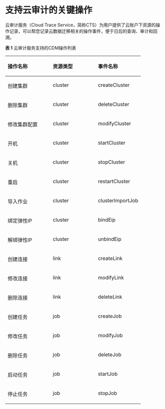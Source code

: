 # 支持云审计的关键操作<a name="dayu_01_0126"></a>

云审计服务（Cloud Trace Service，简称CTS）为用户提供了云账户下资源的操作记录，可以帮您记录云数据迁移相关的操作事件，便于日后的查询、审计和回溯。

**表 1**  云审计服务支持的CDM操作列表

<a name="zh-cn_topic_0118869085_table2091217150459"></a>
<table><thead align="left"><tr id="zh-cn_topic_0118869085_zh-cn_topic_0108275405_row16819228204512"><th class="cellrowborder" valign="top" width="33.33333333333333%" id="mcps1.2.4.1.1"><p id="zh-cn_topic_0118869085_zh-cn_topic_0108275405_p19819028134516"><a name="zh-cn_topic_0118869085_zh-cn_topic_0108275405_p19819028134516"></a><a name="zh-cn_topic_0118869085_zh-cn_topic_0108275405_p19819028134516"></a>操作名称</p>
</th>
<th class="cellrowborder" valign="top" width="33.33333333333333%" id="mcps1.2.4.1.2"><p id="zh-cn_topic_0118869085_zh-cn_topic_0108275405_p1981932814515"><a name="zh-cn_topic_0118869085_zh-cn_topic_0108275405_p1981932814515"></a><a name="zh-cn_topic_0118869085_zh-cn_topic_0108275405_p1981932814515"></a>资源类型</p>
</th>
<th class="cellrowborder" valign="top" width="33.33333333333333%" id="mcps1.2.4.1.3"><p id="zh-cn_topic_0118869085_zh-cn_topic_0108275405_p168199287457"><a name="zh-cn_topic_0118869085_zh-cn_topic_0108275405_p168199287457"></a><a name="zh-cn_topic_0118869085_zh-cn_topic_0108275405_p168199287457"></a>事件名称</p>
</th>
</tr>
</thead>
<tbody><tr id="zh-cn_topic_0118869085_zh-cn_topic_0108275405_row1281922819454"><td class="cellrowborder" valign="top" width="33.33333333333333%" headers="mcps1.2.4.1.1 "><p id="zh-cn_topic_0118869085_zh-cn_topic_0108275405_p4186185244820"><a name="zh-cn_topic_0118869085_zh-cn_topic_0108275405_p4186185244820"></a><a name="zh-cn_topic_0118869085_zh-cn_topic_0108275405_p4186185244820"></a>创建集群</p>
</td>
<td class="cellrowborder" valign="top" width="33.33333333333333%" headers="mcps1.2.4.1.2 "><p id="zh-cn_topic_0118869085_zh-cn_topic_0108275405_p106481451105210"><a name="zh-cn_topic_0118869085_zh-cn_topic_0108275405_p106481451105210"></a><a name="zh-cn_topic_0118869085_zh-cn_topic_0108275405_p106481451105210"></a>cluster</p>
</td>
<td class="cellrowborder" valign="top" width="33.33333333333333%" headers="mcps1.2.4.1.3 "><p id="zh-cn_topic_0118869085_zh-cn_topic_0108275405_p16962822145317"><a name="zh-cn_topic_0118869085_zh-cn_topic_0108275405_p16962822145317"></a><a name="zh-cn_topic_0118869085_zh-cn_topic_0108275405_p16962822145317"></a>createCluster</p>
</td>
</tr>
<tr id="zh-cn_topic_0118869085_zh-cn_topic_0108275405_row1081911285451"><td class="cellrowborder" valign="top" width="33.33333333333333%" headers="mcps1.2.4.1.1 "><p id="zh-cn_topic_0118869085_zh-cn_topic_0108275405_p101865525489"><a name="zh-cn_topic_0118869085_zh-cn_topic_0108275405_p101865525489"></a><a name="zh-cn_topic_0118869085_zh-cn_topic_0108275405_p101865525489"></a>删除集群</p>
</td>
<td class="cellrowborder" valign="top" width="33.33333333333333%" headers="mcps1.2.4.1.2 "><p id="zh-cn_topic_0118869085_zh-cn_topic_0108275405_p1064805116524"><a name="zh-cn_topic_0118869085_zh-cn_topic_0108275405_p1064805116524"></a><a name="zh-cn_topic_0118869085_zh-cn_topic_0108275405_p1064805116524"></a>cluster</p>
</td>
<td class="cellrowborder" valign="top" width="33.33333333333333%" headers="mcps1.2.4.1.3 "><p id="zh-cn_topic_0118869085_zh-cn_topic_0108275405_p1962322175316"><a name="zh-cn_topic_0118869085_zh-cn_topic_0108275405_p1962322175316"></a><a name="zh-cn_topic_0118869085_zh-cn_topic_0108275405_p1962322175316"></a>deleteCluster</p>
</td>
</tr>
<tr id="zh-cn_topic_0118869085_zh-cn_topic_0108275405_row58194287456"><td class="cellrowborder" valign="top" width="33.33333333333333%" headers="mcps1.2.4.1.1 "><p id="zh-cn_topic_0118869085_zh-cn_topic_0108275405_p10186105264818"><a name="zh-cn_topic_0118869085_zh-cn_topic_0108275405_p10186105264818"></a><a name="zh-cn_topic_0118869085_zh-cn_topic_0108275405_p10186105264818"></a>修改集群配置</p>
</td>
<td class="cellrowborder" valign="top" width="33.33333333333333%" headers="mcps1.2.4.1.2 "><p id="zh-cn_topic_0118869085_zh-cn_topic_0108275405_p4648125125219"><a name="zh-cn_topic_0118869085_zh-cn_topic_0108275405_p4648125125219"></a><a name="zh-cn_topic_0118869085_zh-cn_topic_0108275405_p4648125125219"></a>cluster</p>
</td>
<td class="cellrowborder" valign="top" width="33.33333333333333%" headers="mcps1.2.4.1.3 "><p id="zh-cn_topic_0118869085_zh-cn_topic_0108275405_p159621822155314"><a name="zh-cn_topic_0118869085_zh-cn_topic_0108275405_p159621822155314"></a><a name="zh-cn_topic_0118869085_zh-cn_topic_0108275405_p159621822155314"></a>modifyCluster</p>
</td>
</tr>
<tr id="zh-cn_topic_0118869085_zh-cn_topic_0108275405_row13819228144517"><td class="cellrowborder" valign="top" width="33.33333333333333%" headers="mcps1.2.4.1.1 "><p id="zh-cn_topic_0118869085_zh-cn_topic_0108275405_p15186105219482"><a name="zh-cn_topic_0118869085_zh-cn_topic_0108275405_p15186105219482"></a><a name="zh-cn_topic_0118869085_zh-cn_topic_0108275405_p15186105219482"></a>开机</p>
</td>
<td class="cellrowborder" valign="top" width="33.33333333333333%" headers="mcps1.2.4.1.2 "><p id="zh-cn_topic_0118869085_zh-cn_topic_0108275405_p19648651115210"><a name="zh-cn_topic_0118869085_zh-cn_topic_0108275405_p19648651115210"></a><a name="zh-cn_topic_0118869085_zh-cn_topic_0108275405_p19648651115210"></a>cluster</p>
</td>
<td class="cellrowborder" valign="top" width="33.33333333333333%" headers="mcps1.2.4.1.3 "><p id="zh-cn_topic_0118869085_zh-cn_topic_0108275405_p996292265319"><a name="zh-cn_topic_0118869085_zh-cn_topic_0108275405_p996292265319"></a><a name="zh-cn_topic_0118869085_zh-cn_topic_0108275405_p996292265319"></a>startCluster</p>
</td>
</tr>
<tr id="zh-cn_topic_0118869085_zh-cn_topic_0108275405_row10819162854512"><td class="cellrowborder" valign="top" width="33.33333333333333%" headers="mcps1.2.4.1.1 "><p id="zh-cn_topic_0118869085_zh-cn_topic_0108275405_p1118655234813"><a name="zh-cn_topic_0118869085_zh-cn_topic_0108275405_p1118655234813"></a><a name="zh-cn_topic_0118869085_zh-cn_topic_0108275405_p1118655234813"></a>关机</p>
</td>
<td class="cellrowborder" valign="top" width="33.33333333333333%" headers="mcps1.2.4.1.2 "><p id="zh-cn_topic_0118869085_zh-cn_topic_0108275405_p176489517520"><a name="zh-cn_topic_0118869085_zh-cn_topic_0108275405_p176489517520"></a><a name="zh-cn_topic_0118869085_zh-cn_topic_0108275405_p176489517520"></a>cluster</p>
</td>
<td class="cellrowborder" valign="top" width="33.33333333333333%" headers="mcps1.2.4.1.3 "><p id="zh-cn_topic_0118869085_zh-cn_topic_0108275405_p16962112217531"><a name="zh-cn_topic_0118869085_zh-cn_topic_0108275405_p16962112217531"></a><a name="zh-cn_topic_0118869085_zh-cn_topic_0108275405_p16962112217531"></a>stopCluster</p>
</td>
</tr>
<tr id="zh-cn_topic_0118869085_zh-cn_topic_0108275405_row281932811452"><td class="cellrowborder" valign="top" width="33.33333333333333%" headers="mcps1.2.4.1.1 "><p id="zh-cn_topic_0118869085_zh-cn_topic_0108275405_p11866521483"><a name="zh-cn_topic_0118869085_zh-cn_topic_0108275405_p11866521483"></a><a name="zh-cn_topic_0118869085_zh-cn_topic_0108275405_p11866521483"></a>重启</p>
</td>
<td class="cellrowborder" valign="top" width="33.33333333333333%" headers="mcps1.2.4.1.2 "><p id="zh-cn_topic_0118869085_zh-cn_topic_0108275405_p19648155115521"><a name="zh-cn_topic_0118869085_zh-cn_topic_0108275405_p19648155115521"></a><a name="zh-cn_topic_0118869085_zh-cn_topic_0108275405_p19648155115521"></a>cluster</p>
</td>
<td class="cellrowborder" valign="top" width="33.33333333333333%" headers="mcps1.2.4.1.3 "><p id="zh-cn_topic_0118869085_zh-cn_topic_0108275405_p59624224534"><a name="zh-cn_topic_0118869085_zh-cn_topic_0108275405_p59624224534"></a><a name="zh-cn_topic_0118869085_zh-cn_topic_0108275405_p59624224534"></a>restartCluster</p>
</td>
</tr>
<tr id="zh-cn_topic_0118869085_zh-cn_topic_0108275405_row18193283458"><td class="cellrowborder" valign="top" width="33.33333333333333%" headers="mcps1.2.4.1.1 "><p id="zh-cn_topic_0118869085_zh-cn_topic_0108275405_p1318645244814"><a name="zh-cn_topic_0118869085_zh-cn_topic_0108275405_p1318645244814"></a><a name="zh-cn_topic_0118869085_zh-cn_topic_0108275405_p1318645244814"></a>导入作业</p>
</td>
<td class="cellrowborder" valign="top" width="33.33333333333333%" headers="mcps1.2.4.1.2 "><p id="zh-cn_topic_0118869085_zh-cn_topic_0108275405_p7648751185212"><a name="zh-cn_topic_0118869085_zh-cn_topic_0108275405_p7648751185212"></a><a name="zh-cn_topic_0118869085_zh-cn_topic_0108275405_p7648751185212"></a>cluster</p>
</td>
<td class="cellrowborder" valign="top" width="33.33333333333333%" headers="mcps1.2.4.1.3 "><p id="zh-cn_topic_0118869085_zh-cn_topic_0108275405_p12962192212531"><a name="zh-cn_topic_0118869085_zh-cn_topic_0108275405_p12962192212531"></a><a name="zh-cn_topic_0118869085_zh-cn_topic_0108275405_p12962192212531"></a>clusterImportJob</p>
</td>
</tr>
<tr id="zh-cn_topic_0118869085_zh-cn_topic_0108275405_row12819028154510"><td class="cellrowborder" valign="top" width="33.33333333333333%" headers="mcps1.2.4.1.1 "><p id="zh-cn_topic_0118869085_zh-cn_topic_0108275405_p101861452174812"><a name="zh-cn_topic_0118869085_zh-cn_topic_0108275405_p101861452174812"></a><a name="zh-cn_topic_0118869085_zh-cn_topic_0108275405_p101861452174812"></a>绑定弹性IP</p>
</td>
<td class="cellrowborder" valign="top" width="33.33333333333333%" headers="mcps1.2.4.1.2 "><p id="zh-cn_topic_0118869085_zh-cn_topic_0108275405_p564895145218"><a name="zh-cn_topic_0118869085_zh-cn_topic_0108275405_p564895145218"></a><a name="zh-cn_topic_0118869085_zh-cn_topic_0108275405_p564895145218"></a>cluster</p>
</td>
<td class="cellrowborder" valign="top" width="33.33333333333333%" headers="mcps1.2.4.1.3 "><p id="zh-cn_topic_0118869085_zh-cn_topic_0108275405_p5962162217539"><a name="zh-cn_topic_0118869085_zh-cn_topic_0108275405_p5962162217539"></a><a name="zh-cn_topic_0118869085_zh-cn_topic_0108275405_p5962162217539"></a>bindEip</p>
</td>
</tr>
<tr id="zh-cn_topic_0118869085_zh-cn_topic_0108275405_row1881914289457"><td class="cellrowborder" valign="top" width="33.33333333333333%" headers="mcps1.2.4.1.1 "><p id="zh-cn_topic_0118869085_zh-cn_topic_0108275405_p1218665212485"><a name="zh-cn_topic_0118869085_zh-cn_topic_0108275405_p1218665212485"></a><a name="zh-cn_topic_0118869085_zh-cn_topic_0108275405_p1218665212485"></a>解绑弹性IP</p>
</td>
<td class="cellrowborder" valign="top" width="33.33333333333333%" headers="mcps1.2.4.1.2 "><p id="zh-cn_topic_0118869085_zh-cn_topic_0108275405_p116481851135212"><a name="zh-cn_topic_0118869085_zh-cn_topic_0108275405_p116481851135212"></a><a name="zh-cn_topic_0118869085_zh-cn_topic_0108275405_p116481851135212"></a>cluster</p>
</td>
<td class="cellrowborder" valign="top" width="33.33333333333333%" headers="mcps1.2.4.1.3 "><p id="zh-cn_topic_0118869085_zh-cn_topic_0108275405_p1496212215314"><a name="zh-cn_topic_0118869085_zh-cn_topic_0108275405_p1496212215314"></a><a name="zh-cn_topic_0118869085_zh-cn_topic_0108275405_p1496212215314"></a>unbindEip</p>
</td>
</tr>
<tr id="zh-cn_topic_0118869085_zh-cn_topic_0108275405_row4819162813454"><td class="cellrowborder" valign="top" width="33.33333333333333%" headers="mcps1.2.4.1.1 "><p id="zh-cn_topic_0118869085_zh-cn_topic_0108275405_p10186175284817"><a name="zh-cn_topic_0118869085_zh-cn_topic_0108275405_p10186175284817"></a><a name="zh-cn_topic_0118869085_zh-cn_topic_0108275405_p10186175284817"></a>创建连接</p>
</td>
<td class="cellrowborder" valign="top" width="33.33333333333333%" headers="mcps1.2.4.1.2 "><p id="zh-cn_topic_0118869085_zh-cn_topic_0108275405_p156481851125210"><a name="zh-cn_topic_0118869085_zh-cn_topic_0108275405_p156481851125210"></a><a name="zh-cn_topic_0118869085_zh-cn_topic_0108275405_p156481851125210"></a>link</p>
</td>
<td class="cellrowborder" valign="top" width="33.33333333333333%" headers="mcps1.2.4.1.3 "><p id="zh-cn_topic_0118869085_zh-cn_topic_0108275405_p996210223534"><a name="zh-cn_topic_0118869085_zh-cn_topic_0108275405_p996210223534"></a><a name="zh-cn_topic_0118869085_zh-cn_topic_0108275405_p996210223534"></a>createLink</p>
</td>
</tr>
<tr id="zh-cn_topic_0118869085_zh-cn_topic_0108275405_row1781932811459"><td class="cellrowborder" valign="top" width="33.33333333333333%" headers="mcps1.2.4.1.1 "><p id="zh-cn_topic_0118869085_zh-cn_topic_0108275405_p18186452124818"><a name="zh-cn_topic_0118869085_zh-cn_topic_0108275405_p18186452124818"></a><a name="zh-cn_topic_0118869085_zh-cn_topic_0108275405_p18186452124818"></a>修改连接</p>
</td>
<td class="cellrowborder" valign="top" width="33.33333333333333%" headers="mcps1.2.4.1.2 "><p id="zh-cn_topic_0118869085_zh-cn_topic_0108275405_p14648151115213"><a name="zh-cn_topic_0118869085_zh-cn_topic_0108275405_p14648151115213"></a><a name="zh-cn_topic_0118869085_zh-cn_topic_0108275405_p14648151115213"></a>link</p>
</td>
<td class="cellrowborder" valign="top" width="33.33333333333333%" headers="mcps1.2.4.1.3 "><p id="zh-cn_topic_0118869085_zh-cn_topic_0108275405_p1962722105313"><a name="zh-cn_topic_0118869085_zh-cn_topic_0108275405_p1962722105313"></a><a name="zh-cn_topic_0118869085_zh-cn_topic_0108275405_p1962722105313"></a>modifyLink</p>
</td>
</tr>
<tr id="zh-cn_topic_0118869085_zh-cn_topic_0108275405_row281912287459"><td class="cellrowborder" valign="top" width="33.33333333333333%" headers="mcps1.2.4.1.1 "><p id="zh-cn_topic_0118869085_zh-cn_topic_0108275405_p3186552144815"><a name="zh-cn_topic_0118869085_zh-cn_topic_0108275405_p3186552144815"></a><a name="zh-cn_topic_0118869085_zh-cn_topic_0108275405_p3186552144815"></a>删除连接</p>
</td>
<td class="cellrowborder" valign="top" width="33.33333333333333%" headers="mcps1.2.4.1.2 "><p id="zh-cn_topic_0118869085_zh-cn_topic_0108275405_p16648165111526"><a name="zh-cn_topic_0118869085_zh-cn_topic_0108275405_p16648165111526"></a><a name="zh-cn_topic_0118869085_zh-cn_topic_0108275405_p16648165111526"></a>link</p>
</td>
<td class="cellrowborder" valign="top" width="33.33333333333333%" headers="mcps1.2.4.1.3 "><p id="zh-cn_topic_0118869085_zh-cn_topic_0108275405_p209621622155319"><a name="zh-cn_topic_0118869085_zh-cn_topic_0108275405_p209621622155319"></a><a name="zh-cn_topic_0118869085_zh-cn_topic_0108275405_p209621622155319"></a>deleteLink</p>
</td>
</tr>
<tr id="zh-cn_topic_0118869085_zh-cn_topic_0108275405_row181972834514"><td class="cellrowborder" valign="top" width="33.33333333333333%" headers="mcps1.2.4.1.1 "><p id="zh-cn_topic_0118869085_zh-cn_topic_0108275405_p1218675216481"><a name="zh-cn_topic_0118869085_zh-cn_topic_0108275405_p1218675216481"></a><a name="zh-cn_topic_0118869085_zh-cn_topic_0108275405_p1218675216481"></a>创建任务</p>
</td>
<td class="cellrowborder" valign="top" width="33.33333333333333%" headers="mcps1.2.4.1.2 "><p id="zh-cn_topic_0118869085_zh-cn_topic_0108275405_p156481451105217"><a name="zh-cn_topic_0118869085_zh-cn_topic_0108275405_p156481451105217"></a><a name="zh-cn_topic_0118869085_zh-cn_topic_0108275405_p156481451105217"></a>job</p>
</td>
<td class="cellrowborder" valign="top" width="33.33333333333333%" headers="mcps1.2.4.1.3 "><p id="zh-cn_topic_0118869085_zh-cn_topic_0108275405_p12962162235319"><a name="zh-cn_topic_0118869085_zh-cn_topic_0108275405_p12962162235319"></a><a name="zh-cn_topic_0118869085_zh-cn_topic_0108275405_p12962162235319"></a>createJob</p>
</td>
</tr>
<tr id="zh-cn_topic_0118869085_zh-cn_topic_0108275405_row481962815454"><td class="cellrowborder" valign="top" width="33.33333333333333%" headers="mcps1.2.4.1.1 "><p id="zh-cn_topic_0118869085_zh-cn_topic_0108275405_p318645214489"><a name="zh-cn_topic_0118869085_zh-cn_topic_0108275405_p318645214489"></a><a name="zh-cn_topic_0118869085_zh-cn_topic_0108275405_p318645214489"></a>修改任务</p>
</td>
<td class="cellrowborder" valign="top" width="33.33333333333333%" headers="mcps1.2.4.1.2 "><p id="zh-cn_topic_0118869085_zh-cn_topic_0108275405_p16481951195220"><a name="zh-cn_topic_0118869085_zh-cn_topic_0108275405_p16481951195220"></a><a name="zh-cn_topic_0118869085_zh-cn_topic_0108275405_p16481951195220"></a>job</p>
</td>
<td class="cellrowborder" valign="top" width="33.33333333333333%" headers="mcps1.2.4.1.3 "><p id="zh-cn_topic_0118869085_zh-cn_topic_0108275405_p10962422165315"><a name="zh-cn_topic_0118869085_zh-cn_topic_0108275405_p10962422165315"></a><a name="zh-cn_topic_0118869085_zh-cn_topic_0108275405_p10962422165315"></a>modifyJob</p>
</td>
</tr>
<tr id="zh-cn_topic_0118869085_zh-cn_topic_0108275405_row98190285452"><td class="cellrowborder" valign="top" width="33.33333333333333%" headers="mcps1.2.4.1.1 "><p id="zh-cn_topic_0118869085_zh-cn_topic_0108275405_p2186115274811"><a name="zh-cn_topic_0118869085_zh-cn_topic_0108275405_p2186115274811"></a><a name="zh-cn_topic_0118869085_zh-cn_topic_0108275405_p2186115274811"></a>删除任务</p>
</td>
<td class="cellrowborder" valign="top" width="33.33333333333333%" headers="mcps1.2.4.1.2 "><p id="zh-cn_topic_0118869085_zh-cn_topic_0108275405_p1264816514520"><a name="zh-cn_topic_0118869085_zh-cn_topic_0108275405_p1264816514520"></a><a name="zh-cn_topic_0118869085_zh-cn_topic_0108275405_p1264816514520"></a>job</p>
</td>
<td class="cellrowborder" valign="top" width="33.33333333333333%" headers="mcps1.2.4.1.3 "><p id="zh-cn_topic_0118869085_zh-cn_topic_0108275405_p99627229530"><a name="zh-cn_topic_0118869085_zh-cn_topic_0108275405_p99627229530"></a><a name="zh-cn_topic_0118869085_zh-cn_topic_0108275405_p99627229530"></a>deleteJob</p>
</td>
</tr>
<tr id="zh-cn_topic_0118869085_zh-cn_topic_0108275405_row28199285459"><td class="cellrowborder" valign="top" width="33.33333333333333%" headers="mcps1.2.4.1.1 "><p id="zh-cn_topic_0118869085_zh-cn_topic_0108275405_p9186165224817"><a name="zh-cn_topic_0118869085_zh-cn_topic_0108275405_p9186165224817"></a><a name="zh-cn_topic_0118869085_zh-cn_topic_0108275405_p9186165224817"></a>启动任务</p>
</td>
<td class="cellrowborder" valign="top" width="33.33333333333333%" headers="mcps1.2.4.1.2 "><p id="zh-cn_topic_0118869085_zh-cn_topic_0108275405_p18648185117528"><a name="zh-cn_topic_0118869085_zh-cn_topic_0108275405_p18648185117528"></a><a name="zh-cn_topic_0118869085_zh-cn_topic_0108275405_p18648185117528"></a>job</p>
</td>
<td class="cellrowborder" valign="top" width="33.33333333333333%" headers="mcps1.2.4.1.3 "><p id="zh-cn_topic_0118869085_zh-cn_topic_0108275405_p149621122185318"><a name="zh-cn_topic_0118869085_zh-cn_topic_0108275405_p149621122185318"></a><a name="zh-cn_topic_0118869085_zh-cn_topic_0108275405_p149621122185318"></a>startJob</p>
</td>
</tr>
<tr id="zh-cn_topic_0118869085_zh-cn_topic_0108275405_row13819172874513"><td class="cellrowborder" valign="top" width="33.33333333333333%" headers="mcps1.2.4.1.1 "><p id="zh-cn_topic_0118869085_zh-cn_topic_0108275405_p20186752124812"><a name="zh-cn_topic_0118869085_zh-cn_topic_0108275405_p20186752124812"></a><a name="zh-cn_topic_0118869085_zh-cn_topic_0108275405_p20186752124812"></a>停止任务</p>
</td>
<td class="cellrowborder" valign="top" width="33.33333333333333%" headers="mcps1.2.4.1.2 "><p id="zh-cn_topic_0118869085_zh-cn_topic_0108275405_p1764816519522"><a name="zh-cn_topic_0118869085_zh-cn_topic_0108275405_p1764816519522"></a><a name="zh-cn_topic_0118869085_zh-cn_topic_0108275405_p1764816519522"></a>job</p>
</td>
<td class="cellrowborder" valign="top" width="33.33333333333333%" headers="mcps1.2.4.1.3 "><p id="zh-cn_topic_0118869085_zh-cn_topic_0108275405_p496202245317"><a name="zh-cn_topic_0118869085_zh-cn_topic_0108275405_p496202245317"></a><a name="zh-cn_topic_0118869085_zh-cn_topic_0108275405_p496202245317"></a>stopJob</p>
</td>
</tr>
</tbody>
</table>

